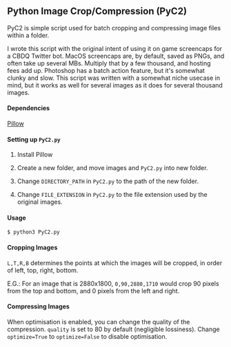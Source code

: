 ## Python Image Crop/Compression (PyC2)
PyC2 is simple script used for batch cropping and compressing image files within a folder.

I wrote this script with the original intent of using it on game screencaps for a CBDQ Twitter bot. MacOS screencaps are, by default, saved as PNGs, and often take up several MBs. Multiply that by a few thousand, and hosting fees add up. Photoshop has a batch action feature, but it's somewhat clunky and slow. This script was written with a somewhat niche usecase in mind, but it works as well for several images as it does for several thousand images.

#### Dependencies
[Pillow](https://pillow.readthedocs.io/en/stable/)

#### Setting up `PyC2.py`
1. Install Pillow

2. Create a new folder, and move images and `PyC2.py` into new folder.

3. Change `DIRECTORY_PATH` in `PyC2.py` to the path of the new folder.

4. Change `FILE_EXTENSION` in `PyC2.py` to the file extension used by the original images.

#### Usage
```
$ python3 PyC2.py
```
#### Cropping Images
`L,T,R,B` determines the points at which the images will be cropped, in order of left, top, right, bottom.

E.G.: For an image that is 2880x1800, `0,90,2880,1710` would crop 90 pixels from the top and bottom, and 0 pixels from the left and right.

#### Compressing Images
When optimisation is enabled, you can change the quality of the compression. `quality` is set to 80 by default (negligible lossiness). Change `optimize=True` to `optimize=False` to disable optimisation.
